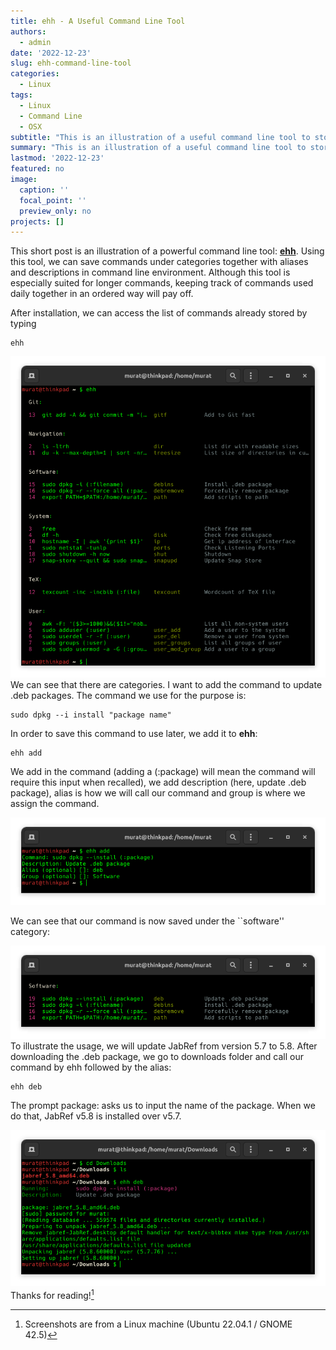 ```yaml
---
title: ehh - A Useful Command Line Tool
authors: 
  - admin
date: '2022-12-23'
slug: ehh-command-line-tool
categories:
  - Linux
tags:
  - Linux
  - Command Line
  - OSX
subtitle: "This is an illustration of a useful command line tool to store commands."
summary: "This is an illustration of a useful command line tool to store commands."
lastmod: '2022-12-23'
featured: no
image:
  caption: ''
  focal_point: ''
  preview_only: no
projects: []
---
```


This short post is an illustration of a powerful command line tool: [**ehh**](https://github.com/lennardv2/ehh). Using this tool, we can save commands under categories together with aliases and descriptions in command line environment. Although this tool is especially suited for longer commands, keeping track of commands used daily together in an ordered way will pay off.

After installation, we can access the list of commands already stored by typing

```
ehh
```

![my-first-image](1.png)
We can see that there are categories. I want to add the command to update .deb packages. The command we use for the purpose is:

```
sudo dpkg --i install "package name"
```
In order to save this command to use later, we add it to **ehh**:

```
ehh add
```
We add in the command (adding a (:package) will mean the command will require this input when recalled), we add description (here, update .deb package), alias is how we will call our command and group is where we assign the command.

![my-second-image](2.png)

We can see that our command is now saved under the ``software'' category:  

![my-third-image](3.png)
To illustrate the usage, we will update JabRef from version 5.7 to 5.8. After downloading the .deb package, we go to downloads folder and call our command by ehh followed by the alias:

```
ehh deb
```
The prompt package: asks us to input the name of the package. When we do that, JabRef v5.8 is installed over v5.7.

![my-third-image](4.png)
Thanks for reading![^1]

[^1]: Screenshots are from a Linux machine (Ubuntu 22.04.1 / GNOME 42.5)


